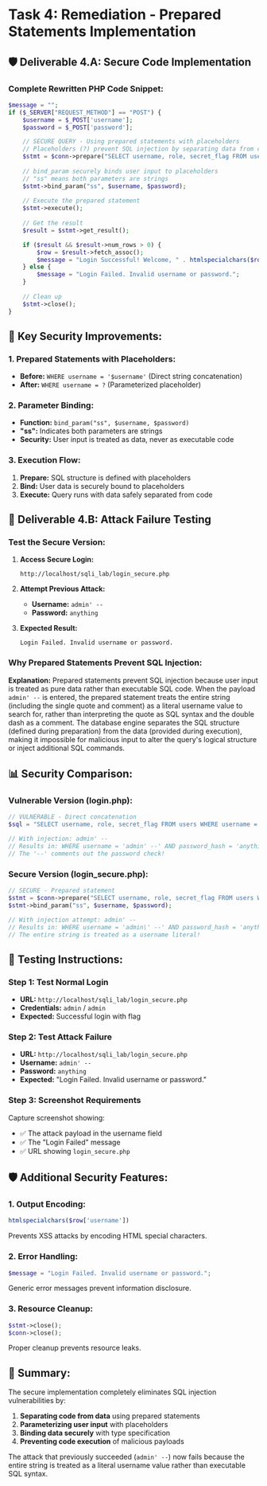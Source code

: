 # Task 4: Remediation - Prepared Statements Implementation

## 🛡️ **Deliverable 4.A: Secure Code Implementation**

### **Complete Rewritten PHP Code Snippet:**

```php
$message = "";
if ($_SERVER["REQUEST_METHOD"] == "POST") {
    $username = $_POST['username'];
    $password = $_POST['password'];

    // SECURE QUERY - Using prepared statements with placeholders
    // Placeholders (?) prevent SQL injection by separating data from code
    $stmt = $conn->prepare("SELECT username, role, secret_flag FROM users WHERE username = ? AND password_hash = ?");
    
    // bind_param securely binds user input to placeholders
    // "ss" means both parameters are strings
    $stmt->bind_param("ss", $username, $password);
    
    // Execute the prepared statement
    $stmt->execute();
    
    // Get the result
    $result = $stmt->get_result();

    if ($result && $result->num_rows > 0) {
        $row = $result->fetch_assoc();
        $message = "Login Successful! Welcome, " . htmlspecialchars($row['username']) . " (" . htmlspecialchars($row['role']) . ")<br>Your Secret Flag: " . htmlspecialchars($row['secret_flag']);
    } else {
        $message = "Login Failed. Invalid username or password.";
    }
    
    // Clean up
    $stmt->close();
}
```

## 🔐 **Key Security Improvements:**

### **1. Prepared Statements with Placeholders:**
- **Before:** `WHERE username = '$username'` (Direct string concatenation)
- **After:** `WHERE username = ?` (Parameterized placeholder)

### **2. Parameter Binding:**
- **Function:** `bind_param("ss", $username, $password)`
- **"ss":** Indicates both parameters are strings
- **Security:** User input is treated as data, never as executable code

### **3. Execution Flow:**
1. **Prepare:** SQL structure is defined with placeholders
2. **Bind:** User data is securely bound to placeholders
3. **Execute:** Query runs with data safely separated from code

## 🧪 **Deliverable 4.B: Attack Failure Testing**

### **Test the Secure Version:**

1. **Access Secure Login:**
   ```
   http://localhost/sqli_lab/login_secure.php
   ```

2. **Attempt Previous Attack:**
   - **Username:** `admin' --`
   - **Password:** `anything`

3. **Expected Result:**
   ```
   Login Failed. Invalid username or password.
   ```

### **Why Prepared Statements Prevent SQL Injection:**

**Explanation:** Prepared statements prevent SQL injection because user input is treated as pure data rather than executable SQL code. When the payload `admin' --` is entered, the prepared statement treats the entire string (including the single quote and comment) as a literal username value to search for, rather than interpreting the quote as SQL syntax and the double dash as a comment. The database engine separates the SQL structure (defined during preparation) from the data (provided during execution), making it impossible for malicious input to alter the query's logical structure or inject additional SQL commands.

## 📊 **Security Comparison:**

### **Vulnerable Version (login.php):**
```php
// VULNERABLE - Direct concatenation
$sql = "SELECT username, role, secret_flag FROM users WHERE username = '$username' AND password_hash = '$password'";

// With injection: admin' --
// Results in: WHERE username = 'admin' --' AND password_hash = 'anything'
// The '--' comments out the password check!
```

### **Secure Version (login_secure.php):**
```php
// SECURE - Prepared statement
$stmt = $conn->prepare("SELECT username, role, secret_flag FROM users WHERE username = ? AND password_hash = ?");
$stmt->bind_param("ss", $username, $password);

// With injection attempt: admin' --
// Results in: WHERE username = 'admin\' --' AND password_hash = 'anything'
// The entire string is treated as a username literal!
```

## 🎯 **Testing Instructions:**

### **Step 1: Test Normal Login**
- **URL:** `http://localhost/sqli_lab/login_secure.php`
- **Credentials:** `admin` / `admin`
- **Expected:** Successful login with flag

### **Step 2: Test Attack Failure**
- **URL:** `http://localhost/sqli_lab/login_secure.php`
- **Username:** `admin' --`
- **Password:** `anything`
- **Expected:** "Login Failed. Invalid username or password."

### **Step 3: Screenshot Requirements**
Capture screenshot showing:
- ✅ The attack payload in the username field
- ✅ The "Login Failed" message
- ✅ URL showing `login_secure.php`

## 🛡️ **Additional Security Features:**

### **1. Output Encoding:**
```php
htmlspecialchars($row['username'])
```
Prevents XSS attacks by encoding HTML special characters.

### **2. Error Handling:**
```php
$message = "Login Failed. Invalid username or password.";
```
Generic error messages prevent information disclosure.

### **3. Resource Cleanup:**
```php
$stmt->close();
$conn->close();
```
Proper cleanup prevents resource leaks.

## 📝 **Summary:**

The secure implementation completely eliminates SQL injection vulnerabilities by:
1. **Separating code from data** using prepared statements
2. **Parameterizing user input** with placeholders
3. **Binding data securely** with type specification
4. **Preventing code execution** of malicious payloads

The attack that previously succeeded (`admin' --`) now fails because the entire string is treated as a literal username value rather than executable SQL syntax.